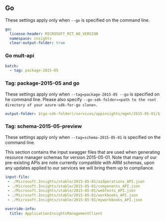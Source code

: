 ## Go

These settings apply only when `--go` is specified on the command line.

``` yaml $(go)
go:
  license-header: MICROSOFT_MIT_NO_VERSION
  namespace: insights
  clear-output-folder: true
```

### Go mult-api

``` yaml $(go) && $(multiapi)
batch:
  - tag: package-2015-05
```

### Tag: package-2015-05 and go

These settings apply only when `--tag=package-2015-05 --go` is specified on he command line.
Please also specify `--go-sdk-folder=<path to the root directory of your azure-sdk-for-go clone>`.

``` yaml $(tag) == 'package-2015-05' && $(go)
output-folder: $(go-sdk-folder)/services/appinsights/mgmt/2015-05-01/$(namespace)
```

### Tag: schema-2015-05-preview

These settings apply only when `--tag=schema-2015-05-01` is specified on the
command line.

This section contains the input swagger files that are used when generating
resource manager schemas for version 2015-05-01. Note that many of our
pre-existing APIs are note currently compatible with ARM schemas, upon any
updates applied to our services we will bring them up to compliance.

``` yaml $(tag) == 'schema-2015-05-01'
input-file:
 - ./Microsoft.Insights/stable/2015-05-01/aiOperations_API.json
 - ./Microsoft.Insights/stable/2015-05-01/components_API.json
 - ./Microsoft.Insights/stable/2015-05-01/webTests_API.json
 - ./Microsoft.Insights/stable/2015-05-01/workbooks_API.json
 - ./Microsoft.Insights/stable/2015-05-01/myworkbooks_API.json

override-info:
  title: ApplicationInsightsManagementClient
```
